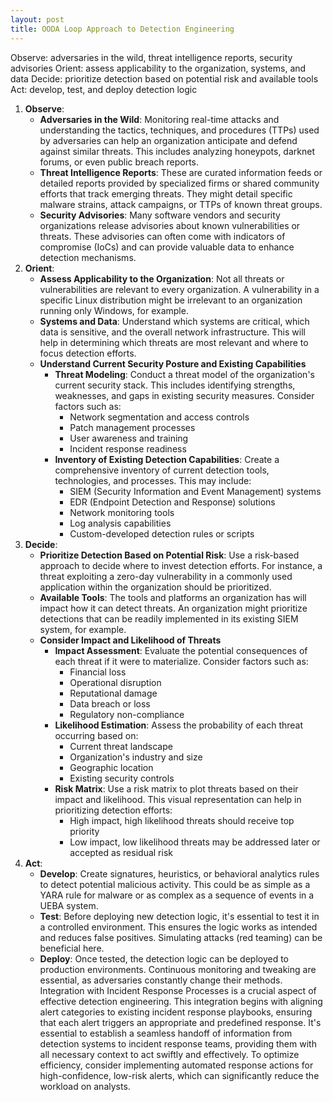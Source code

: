 ```yaml
---
layout: post
title: OODA Loop Approach to Detection Engineering
---
```


Observe: adversaries in the wild, threat intelligence reports, security advisories
Orient: assess applicability to the organization, systems, and data
Decide: prioritize detection based on potential risk and available tools
Act: develop, test, and deploy detection logic

1. **Observe**:
    - **Adversaries in the Wild**: Monitoring real-time attacks and understanding the tactics, techniques, and procedures (TTPs) used by adversaries can help an organization anticipate and defend against similar threats. This includes analyzing honeypots, darknet forums, or even public breach reports.
    - **Threat Intelligence Reports**: These are curated information feeds or detailed reports provided by specialized firms or shared community efforts that track emerging threats. They might detail specific malware strains, attack campaigns, or TTPs of known threat groups.
    - **Security Advisories**: Many software vendors and security organizations release advisories about known vulnerabilities or threats. These advisories can often come with indicators of compromise (IoCs) and can provide valuable data to enhance detection mechanisms.
2. **Orient**:
    - **Assess Applicability to the Organization**: Not all threats or vulnerabilities are relevant to every organization. A vulnerability in a specific Linux distribution might be irrelevant to an organization running only Windows, for example.
    - **Systems and Data**: Understand which systems are critical, which data is sensitive, and the overall network infrastructure. This will help in determining which threats are most relevant and where to focus detection efforts.
    - **Understand Current Security Posture and Existing Capabilities**
        - **Threat Modeling**: Conduct a threat model of the organization's current security stack. This includes identifying strengths, weaknesses, and gaps in existing security measures. Consider factors such as:
            - Network segmentation and access controls
            - Patch management processes
            - User awareness and training
            - Incident response readiness
        - **Inventory of Existing Detection Capabilities**: Create a comprehensive inventory of current detection tools, technologies, and processes. This may include:
            - SIEM (Security Information and Event Management) systems
            - EDR (Endpoint Detection and Response) solutions
            - Network monitoring tools
            - Log analysis capabilities
            - Custom-developed detection rules or scripts
3. **Decide**:
    - **Prioritize Detection Based on Potential Risk**: Use a risk-based approach to decide where to invest detection efforts. For instance, a threat exploiting a zero-day vulnerability in a commonly used application within the organization should be prioritized.
    - **Available Tools**: The tools and platforms an organization has will impact how it can detect threats. An organization might prioritize detections that can be readily implemented in its existing SIEM system, for example.
    - **Consider Impact and Likelihood of Threats**
        - **Impact Assessment**: Evaluate the potential consequences of each threat if it were to materialize. Consider factors such as:
            - Financial loss
            - Operational disruption
            - Reputational damage
            - Data breach or loss
            - Regulatory non-compliance
        - **Likelihood Estimation**: Assess the probability of each threat occurring based on:
            - Current threat landscape
            - Organization's industry and size
            - Geographic location
            - Existing security controls
        - **Risk Matrix**: Use a risk matrix to plot threats based on their impact and likelihood. This visual representation can help in prioritizing detection efforts:
            - High impact, high likelihood threats should receive top priority
            - Low impact, low likelihood threats may be addressed later or accepted as residual risk
4. **Act**:
    - **Develop**: Create signatures, heuristics, or behavioral analytics rules to detect potential malicious activity. This could be as simple as a YARA rule for malware or as complex as a sequence of events in a UEBA system.
    - **Test**: Before deploying new detection logic, it's essential to test it in a controlled environment. This ensures the logic works as intended and reduces false positives. Simulating attacks (red teaming) can be beneficial here.
    - **Deploy**: Once tested, the detection logic can be deployed to production environments. Continuous monitoring and tweaking are essential, as adversaries constantly change their methods. Integration with Incident Response Processes is a crucial aspect of effective detection engineering. This integration begins with aligning alert categories to existing incident response playbooks, ensuring that each alert triggers an appropriate and predefined response. It's essential to establish a seamless handoff of information from detection systems to incident response teams, providing them with all necessary context to act swiftly and effectively. To optimize efficiency, consider implementing automated response actions for high-confidence, low-risk alerts, which can significantly reduce the workload on analysts.